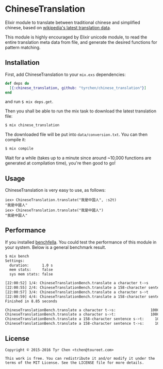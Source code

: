 ChineseTranslation
==================

Elixir module to translate between traditional chinese and simplified chinese, based on [wikipedia's latest translation data](http://svn.wikimedia.org/svnroot/mediawiki/trunk/phase3/includes/ZhConversion.php).

This module is highly encouraged by Elixir unicode module, to read the entire translation meta data from file, and generate the desired functions for pattern matching.

## Installation

First, add ChineseTranslation to your `mix.exs` dependencies:

```elixir
def deps do
  [{:chinese_translation, github: "tyrchen/chinese_translation"}]
end
```

and run `$ mix deps.get`.

Then you shall be able to run the mix task to download the latest translation file:

```bash
$ mix chinese_translation
```

The downloaded file will be put into `data/conversion.txt`. You can then compile it:

```bash
$ mix compile
```

Wait for a while (takes up to a minute since around ~10,000 functions are generated at compilation time), you're then good to go!

## Usage

ChineseTranslation is very easy to use, as follows:

```iex
iex> ChineseTranslation.translate("我是中国人", :s2t)
"我是中國人"
iex> ChineseTranslation.translate("我是中國人")
"我是中国人"
```

## Performance

If you installed [benchfella](https://github.com/alco/benchfella). You could test the performance of this module in your system. Below is a general benchmark result.

```bash
$ mix bench
Settings:
  duration:      1.0 s
  mem stats:     false
  sys mem stats: false

[22:00:52] 1/4: ChineseTranslationBench.translate a character t->s
[22:00:55] 2/4: ChineseTranslationBench.translate a 158-character sentence s->t
[22:00:57] 3/4: ChineseTranslationBench.translate a character s->t
[22:00:59] 4/4: ChineseTranslationBench.translate a 158-character sentence t->s
Finished in 8.85 seconds

ChineseTranslationBench.translate a character t->s:                10000000   0.25 µs/op
ChineseTranslationBench.translate a character s->t:                10000000   0.25 µs/op
ChineseTranslationBench.translate a 158-character sentence s->t:     100000   14.56 µs/op
ChineseTranslationBench.translate a 158-character sentence t->s:     100000   14.71 µs/op
```
## License

    Copyright © 2015-2016 Tyr Chen <tchen@toureet.com>

    This work is free. You can redistribute it and/or modify it under the
    terms of the MIT License. See the LICENSE file for more details.
